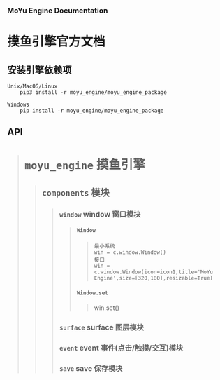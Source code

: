 
### MoYu Engine Documentation
# 摸鱼引擎官方文档

## 安装引擎依赖项

    Unix/MacOS/Linux
        pip3 install -r moyu_engine/moyu_engine_package

    Windows
        pip install -r moyu_engine/moyu_engine_package

## API

> # `moyu_engine` 摸鱼引擎<br/>
>
>> ## `components` 模块<br/>
>>
>>> ### `window` window 窗口模块<br/>
>>>
>>>> #### `Window`<br/>
>>>>>
>>>>>```
>>>>>最小系统
>>>>>win = c.window.Window()
>>>>>接口
>>>>>win = c.window.Window(icon=icon1,title='MoYu Engine',size=[320,180],resizable=True)
>>>>>```
>>>>>
>>>> #### `Window.set`
>>>>>
>>>>>    win.set()
>>>>>
>>> ### `surface` surface 图层模块<br/>
>>>>
>>> ### `event` event 事件(点击/触摸/交互)模块<br/>
>>>>
>>> ### `save` save 保存模块<br/>
>>>>